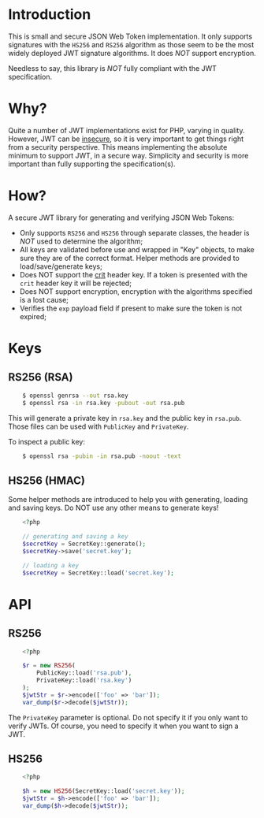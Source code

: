 # Introduction

This is small and secure JSON Web Token implementation. It only supports 
signatures with the `HS256` and `RS256` algorithm as those seem to be the most 
widely deployed JWT signature algorithms. It does _NOT_ support encryption. 

Needless to say, this library is _NOT_ fully compliant with the JWT 
specification.

# Why?

Quite a number of JWT implementations exist for PHP, varying in quality. 
However, JWT can be [insecure](https://paragonie.com/blog/2017/03/jwt-json-web-tokens-is-bad-standard-that-everyone-should-avoid), 
so it is very important to get things right from a security perspective. This
means implementing the absolute minimum to support JWT, in a secure way. 
Simplicity and security is more important than fully supporting the 
specification(s).

# How?

A secure JWT library for generating and verifying JSON Web Tokens:

* Only supports `RS256` and `HS256` through separate classes, the header is 
  _NOT_ used to determine the algorithm;
* All keys are validated before use and wrapped in "Key" objects, to make sure 
  they are of the correct format. Helper methods are provided to 
  load/save/generate keys;
* Does NOT support the [crit](https://tools.ietf.org/html/rfc7515#section-4.1.11) 
  header key. If a token is presented with the `crit` header key it will be 
  rejected;
* Does NOT support encryption, encryption with the algorithms specified is a 
  lost cause;
* Verifies the `exp` payload field if present to make sure the token is not 
  expired;

# Keys

## RS256 (RSA)

```bash
    $ openssl genrsa --out rsa.key
    $ openssl rsa -in rsa.key -pubout -out rsa.pub
```

This will generate a private key in `rsa.key` and the public key in `rsa.pub`.
Those files can be used with `PublicKey` and `PrivateKey`.

To inspect a public key:

```bash
    $ openssl rsa -pubin -in rsa.pub -noout -text
```

## HS256 (HMAC)

Some helper methods are introduced to help you with generating, loading and 
saving keys. Do NOT use any other means to generate keys!

```php
    <?php

    // generating and saving a key
    $secretKey = SecretKey::generate();
    $secretKey->save('secret.key');

    // loading a key
    $secretKey = SecretKey::load('secret.key');
```

# API

## RS256

```php
    <?php

    $r = new RS256(
        PublicKey::load('rsa.pub'),
        PrivateKey::load('rsa.key')
    );
    $jwtStr = $r->encode(['foo' => 'bar']);
    var_dump($r->decode($jwtStr));
```

The `PrivateKey` parameter is optional. Do not specify it if you only want to
verify JWTs. Of course, you need to specify it when you want to sign a JWT.

## HS256

```php
    <?php

    $h = new HS256(SecretKey::load('secret.key'));
    $jwtStr = $h->encode(['foo' => 'bar']);
    var_dump($h->decode($jwtStr));
```
